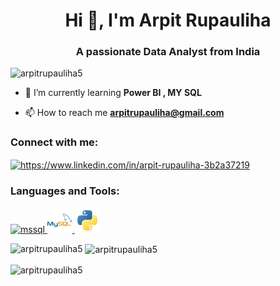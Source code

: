 <h1 align="center">Hi 👋, I'm Arpit Rupauliha</h1>
<h3 align="center">A passionate Data Analyst from India</h3>

<p align="left"> <img src="https://komarev.com/ghpvc/?username=arpitrupauliha5&label=Profile%20views&color=0e75b6&style=flat" alt="arpitrupauliha5" /> </p>

- 🌱 I’m currently learning **Power BI , MY SQL**

- 📫 How to reach me **arpitrupauliha@gmail.com**

<h3 align="left">Connect with me:</h3>
<p align="left">
<a href="https://linkedin.com/in/https://www.linkedin.com/in/arpit-rupauliha-3b2a37219" target="blank"><img align="center" src="https://raw.githubusercontent.com/rahuldkjain/github-profile-readme-generator/master/src/images/icons/Social/linked-in-alt.svg" alt="https://www.linkedin.com/in/arpit-rupauliha-3b2a37219" height="30" width="40" /></a>
</p>

<h3 align="left">Languages and Tools:</h3>
<p align="left"> <a href="https://www.microsoft.com/en-us/sql-server" target="_blank" rel="noreferrer"> <img src="https://www.svgrepo.com/show/303229/microsoft-sql-server-logo.svg" alt="mssql" width="40" height="40"/> </a> <a href="https://www.mysql.com/" target="_blank" rel="noreferrer"> <img src="https://raw.githubusercontent.com/devicons/devicon/master/icons/mysql/mysql-original-wordmark.svg" alt="mysql" width="40" height="40"/> </a> <a href="https://www.python.org" target="_blank" rel="noreferrer"> <img src="https://raw.githubusercontent.com/devicons/devicon/master/icons/python/python-original.svg" alt="python" width="40" height="40"/> </a> </p>

<p><img align="left" src="https://github-readme-stats.vercel.app/api/top-langs?username=arpitrupauliha5&show_icons=true&locale=en&layout=compact" alt="arpitrupauliha5" /></p>

<p>&nbsp;<img align="center" src="https://github-readme-stats.vercel.app/api?username=arpitrupauliha5&show_icons=true&locale=en" alt="arpitrupauliha5" /></p>

<p><img align="center" src="https://github-readme-streak-stats.herokuapp.com/?user=arpitrupauliha5&" alt="arpitrupauliha5" /></p>
